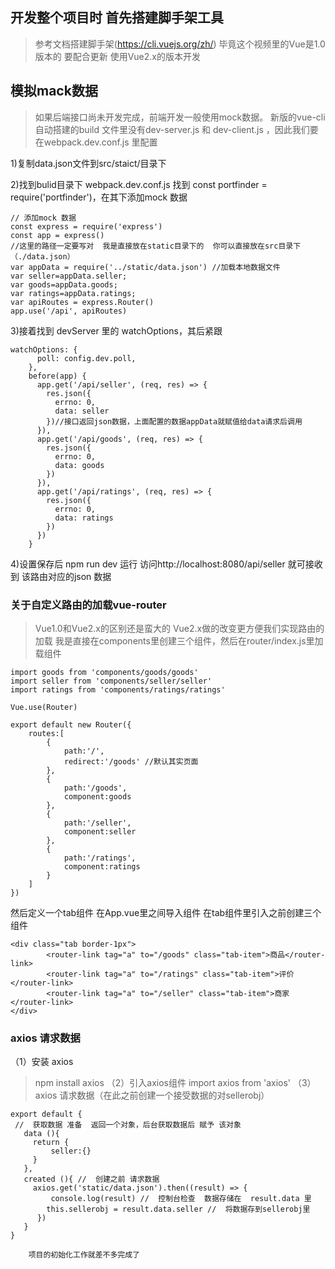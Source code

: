 ## 开发整个项目时  首先搭建脚手架工具
> 参考文档搭建脚手架(https://cli.vuejs.org/zh/)  毕竟这个视频里的Vue是1.0版本的
> 要配合更新   使用Vue2.x的版本开发

##  模拟mack数据
> 如果后端接口尚未开发完成，前端开发一般使用mock数据。
新版的vue-cli 自动搭建的build 文件里没有dev-server.js 和 dev-client.js ，因此我们要在webpack.dev.conf.js 里配置

1)复制data.json文件到src/staict/目录下

2)找到bulid目录下 webpack.dev.conf.js 找到 const portfinder = require('portfinder')，在其下添加mock 数据
```
// 添加mock 数据
const express = require('express')
const app = express()
//这里的路径一定要写对  我是直接放在static目录下的  你可以直接放在src目录下（./data.json）
var appData = require('../static/data.json') //加载本地数据文件  
var seller=appData.seller;
var goods=appData.goods;
var ratings=appData.ratings;
var apiRoutes = express.Router()
app.use('/api', apiRoutes)
```
3)接着找到 devServer 里的 watchOptions，其后紧跟
```
watchOptions: {
      poll: config.dev.poll,
    },
    before(app) {
      app.get('/api/seller', (req, res) => {
        res.json({
          errno: 0,
          data: seller
        })//接口返回json数据，上面配置的数据appData就赋值给data请求后调用
      }),
      app.get('/api/goods', (req, res) => {
        res.json({
          errno: 0,
          data: goods
        })
      }),
      app.get('/api/ratings', (req, res) => {
        res.json({
          errno: 0,
          data: ratings
        })
      })
    }
```
4)设置保存后 npm run dev 运行 访问http://localhost:8080/api/seller 就可接收到 该路由对应的json 数据

###  关于自定义路由的加载vue-router
> Vue1.0和Vue2.x的区别还是蛮大的  Vue2.x做的改变更方便我们实现路由的加载
我是直接在components里创建三个组件，然后在router/index.js里加载组件
```
import goods from 'components/goods/goods'
import seller from 'components/seller/seller'
import ratings from 'components/ratings/ratings'

Vue.use(Router)

export default new Router({
    routes:[
        {
            path:'/',
            redirect:'/goods' //默认其实页面
        },
        {
            path:'/goods',
            component:goods
        },
        {
            path:'/seller',
            component:seller
        },
        {
            path:'/ratings',
            component:ratings
        }
    ]
})
```
然后定义一个tab组件  在App.vue里之间导入组件   在tab组件里引入之前创建三个组件
```
<div class="tab border-1px">
        <router-link tag="a" to="/goods" class="tab-item">商品</router-link>
        <router-link tag="a" to="/ratings" class="tab-item">评价</router-link>
        <router-link tag="a" to="/seller" class="tab-item">商家</router-link>
</div>
```
### axios 请求数据
（1）安装 axios
 > npm install axios
（2）引入axios组件
> import axios from 'axios'
（3）axios 请求数据（在此之前创建一个接受数据的对sellerobj）
```
export default {
 //  获取数据 准备  返回一个对象，后台获取数据后 赋予 该对象
   data (){
   	 return {
   	 	 seller:{}
   	 }
   },
   created (){ //  创建之前 请求数据
   	 axios.get('static/data.json').then((result) => {
   	  	 console.log(result) //  控制台检查  数据存储在  result.data 里  
   	  	this.sellerobj = result.data.seller //  将数据存到sellerobj里  	 	
   	  })
   }
}
```
        项目的初始化工作就差不多完成了
